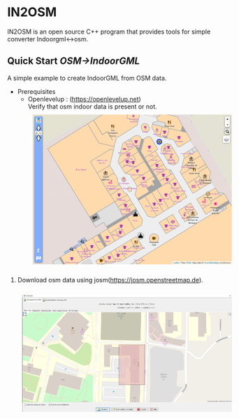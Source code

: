 IN2OSM
=============

IN2OSM is an open source C++ program that provides tools for simple converter Indoorgml<->osm.

## Quick Start *OSM->IndoorGML*
A simple example to create IndoorGML from OSM data.
   * Prerequisites
       - Openlevelup : (https://openlevelup.net) <br>
       Verify that osm indoor data is present or not.<br>
        <img width="500" src="Photo/shopping_mall.png" style="margin:10px"></img>
       
1. Download osm data using josm(https://josm.openstreetmap.de).<br>

   <img width="500" src="Photo/download_josm.PNG" style="margin:10px"></img>
